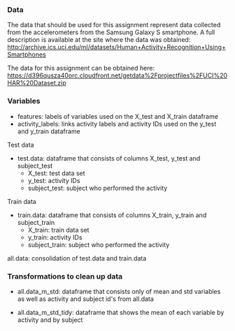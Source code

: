 ### Data
The data that should be used for this assignment represent data collected from the accelerometers from the Samsung Galaxy S smartphone. 
A full description is available at the site where the data was obtained: http://archive.ics.uci.edu/ml/datasets/Human+Activity+Recognition+Using+Smartphones 

The data for this assignment can be obtained here: https://d396qusza40orc.cloudfront.net/getdata%2Fprojectfiles%2FUCI%20HAR%20Dataset.zip  

### Variables
- features: labels of variables used on the X_test and X_train dataframe
- activity_labels: links activity labels and activity IDs used on the y_test and y_train dataframe

Test data
- test.data: dataframe that consists of columns X_test, y_test and subject_test
  - X_test: test data set
  - y_test: activity IDs
  - subject_test: subject who performed the activity

Train data
- train.data: dataframe that consists of columns X_train, y_train and subject_train
  - X_train: train data set
  - y_train: activity IDs
  - subject_train: subject who performed the activity

all.data: consolidation of test.data and train.data


### Transformations to clean up data
- all.data_m_std: dataframe that consists only of mean and std variables as well as activity and subject id's from all.data

- all.data_m_std_tidy: dataframe that shows the mean of each variable by activity and by subject

